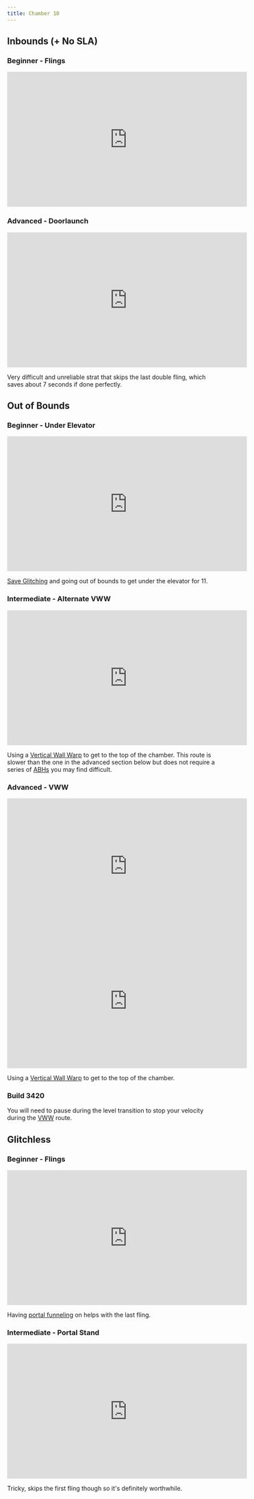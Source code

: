 ```yaml
---
title: Chamber 10
---
```


## Inbounds (+ No SLA)
### Beginner - Flings
<iframe width="560" height="315" src="https://www.youtube-nocookie.com/embed/9z6VfuJ9kT8" title="YouTube video player" frameborder="0" allow="accelerometer; autoplay; clipboard-write; encrypted-media; gyroscope; picture-in-picture" allowfullscreen></iframe>

### Advanced - Doorlaunch
<iframe width="560" height="315" src="https://www.youtube-nocookie.com/embed/RgDVasBC2jo" title="YouTube video player" frameborder="0" allow="accelerometer; autoplay; clipboard-write; encrypted-media; gyroscope; picture-in-picture" allowfullscreen></iframe>

Very difficult and unreliable strat that skips the last double fling, which saves about 7 seconds if done perfectly.

## Out of Bounds
### Beginner - Under Elevator
<iframe width="560" height="315" src="https://www.youtube-nocookie.com/embed/32MRrx5Ey7k" title="YouTube video player" frameborder="0" allow="accelerometer; autoplay; clipboard-write; encrypted-media; gyroscope; picture-in-picture" allowfullscreen></iframe>

[Save Glitching](./movement-and-glitches#glitches-save-glitch) and going out of bounds to get under the elevator for 11.

### Intermediate - Alternate VWW
<iframe width="560" height="315" src="https://www.youtube-nocookie.com/embed/9mRQkpKK_q0" title="YouTube video player" frameborder="0" allow="accelerometer; autoplay; clipboard-write; encrypted-media; gyroscope; picture-in-picture" allowfullscreen></iframe>

Using a [Vertical Wall Warp](./movement-and-glitches#glitches-vertical-wall-warp) to get to the top of the chamber. This route is slower than the one in the advanced section below but does not require a series of [ABHs](./movement-and-glitches#basic-movement-abh) you may find difficult.

### Advanced - VWW
<iframe width="560" height="315" src="https://www.youtube-nocookie.com/embed/xRmOfwUxbk0" title="YouTube video player" frameborder="0" allow="accelerometer; autoplay; clipboard-write; encrypted-media; gyroscope; picture-in-picture" allowfullscreen></iframe>
<br>
<iframe width="560" height="315" src="https://www.youtube-nocookie.com/embed/E9LFKm_OJJ4" title="YouTube video player" frameborder="0" allow="accelerometer; autoplay; clipboard-write; encrypted-media; gyroscope; picture-in-picture" allowfullscreen></iframe>

Using a [Vertical Wall Warp](./movement-and-glitches#glitches-vertical-wall-warp) to get to the top of the chamber.

### Build 3420
You will need to pause during the level transition to stop your velocity during the [VWW](./movement-and-glitches#glitches-vertical-wall-warp) route.

## Glitchless
### Beginner - Flings
<iframe width="560" height="315" src="https://www.youtube-nocookie.com/embed/yvEexX-VST4" title="YouTube video player" frameborder="0" allow="accelerometer; autoplay; clipboard-write; encrypted-media; gyroscope; picture-in-picture" allowfullscreen></iframe>

Having [portal funneling](./introduction#keybinds-portal-funneling) on helps with the last fling.

### Intermediate - Portal Stand
<iframe width="560" height="315" src="https://www.youtube-nocookie.com/embed/a31n-7eW3Ng" title="YouTube video player" frameborder="0" allow="accelerometer; autoplay; clipboard-write; encrypted-media; gyroscope; picture-in-picture" allowfullscreen></iframe>

Tricky, skips the first fling though so it's definitely worthwhile.